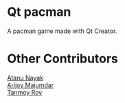 # Qt pacman

A pacman game made with Qt Creator.  

<h1>Other Contributors</h1>
<a href="https://github.com/nayaker">Atanu Nayak</a><br>
<a href="https://github.com/stingspree">Arijoy Majumdar</a><br>
<a href="https://github.com/Tanmoy07072001">Tanmoy Roy</a>
